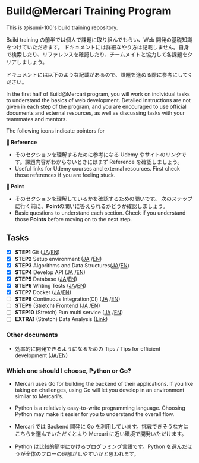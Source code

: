 # Build@Mercari Training Program

This is @isumi-100's build training repository.

Build training の前半では個人で課題に取り組んでもらい、Web 開発の基礎知識をつけていただきます。
ドキュメントには詳細なやり方は記載しません。自身で検索したり、リファレンスを確認したり、チームメイトと協力して各課題をクリアしましょう。

ドキュメントには以下のような記載があるので、課題を進める際に参考にしてください。

In the first half of Build@Mercari program, you will work on individual tasks to understand the basics of web development. Detailed instructions are not given in each step of the program, and you are encouraged to use official documents and external resources, as well as discussing tasks with your teammates and mentors.

The following icons indicate pointers for

**:book: Reference**

- そのセクションを理解するために参考になる Udemy やサイトのリンクです。課題内容がわからないときにはまず Reference を確認しましょう。
- Useful links for Udemy courses and external resources. First check those references if you are feeling stuck.

**:beginner: Point**

- そのセクションを理解しているかを確認するための問いです。 次のステップに行く前に、**Point**の問いに答えられるかどうか確認しましょう。
- Basic questions to understand each section. Check if you understand those **Points** before moving on to the next step.

## Tasks

- [x] **STEP1** Git ([JA](document/01-git.ja.md)/[EN](document/01-git.en.md))
- [x] **STEP2** Setup environment ([JA](document/02-local-env.ja.md)
      /[EN](document/02-local-env.en.md))
- [x] **STEP3** Algorithms and Data Structures([JA](document/03-algorithm-and-data-structure.ja.md)/[EN](document/03-algorithm-and-data-structure.en.md))
- [x] **STEP4** Develop API ([JA](document/04-api.ja.md)
      /[EN](document/04-api.en.md))
- [x] **STEP5** Database ([JA](document/05-database.ja.md)/[EN](document/05-database.en.md))
- [x] **STEP6** Writing Tests ([JA](document/06-testing.ja.md)/[EN](document/06-testing.en.md))
- [x] **STEP7** Docker ([JA](document/07-docker.ja.md)/[EN](document/07-docker.en.md))
- [ ] **STEP8** Continuous Integration(CI) ([JA](document/08-ci.ja.md)
      /[EN](document/08-ci.en.md))
- [ ] **STEP9** (Stretch) Frontend ([JA](document/09-frontend.ja.md)
      /[EN](document/09-frontend.en.md))
- [ ] **STEP10** (Stretch) Run multi service ([JA](document/10-docker-compose.ja.md)
      /[EN](document/10-docker-compose.en.md))
- [ ] **EXTRA1** (Stretch) Data Analysis ([Link](document/extra-01-data-analysis.md))

### Other documents

- 効率的に開発できるようになるための Tips / Tips for efficient development ([JA](document/tips.ja.md)/[EN](document/tips.en.md))

### Which one should I choose, Python or Go?

- Mercari uses Go for building the backend of their applications. If you like taking on challenges, using Go will let you develop in an environment similar to Mercari's.
- Python is a relatively easy-to-write programming language. Choosing Python may make it easier for you to understand the overall flow.

- Mercari では Backend 開発に Go を利用しています。挑戦できそうな方はこちらを選んでいただくとより Mercari に近い環境で開発いただけます。
- Python は比較的簡単にかけるプログラミング言語です。Python を選んだほうが全体のフローの理解がしやすいかと思われます。
